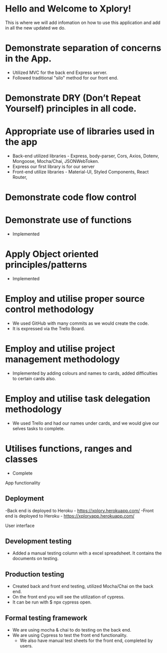 # Hello and Welcome to Xplory!
This is where we will add infomation on how to use this application and add in all the new updated we do.

# Demonstrate separation of concerns in the App.
- Utilized MVC for the back end Express server.
- Followed traditional "silo" method for  our front end.

# Demonstrate DRY (Don’t Repeat Yourself) principles in all code.

# Appropriate use of libraries used in the app
- Back-end utilized libraries - Express, body-parser, Cors, Axios, Dotenv, Mongoose, Mocha/Chai, JSONWebToken.
- Express our first library is for our server
- Front-end utilize libraries - Material-UI, Styled Components, React Router, 

# Demonstrate code flow control

# Demonstrate use of functions
- Implemented

# Apply Object oriented principles/patterns
- Implemented

# Employ and utilise proper source control methodology
- We used GitHub with many commits as we would create the code.
- It is expressed via the Trello Board.

# Employ and utilise project management methodology
- Implemented by adding colours and names to cards, added difficulties to certain cards also.

# Employ and utilise task delegation methodology
- We used Trello and had our names under cards, and we would give our selves tasks to complete.

# Utilises functions, ranges and classes
- Complete

App functionality

## Deployment
-Back end is deployed to Heroku - https://xplory.herokuapp.com/
-Front end is deployed to Heroku - https://xploryapp.herokuapp.com/

User interface

## Development testing
- Added a manual testing column with a excel spreadsheet. It contains the documents on testing.

## Production testing
- Created back and front end testing, utilized Mocha/Chai on the back end.
- On the front end you will see the utilization of cypress.
- It can be run with $ npx cypress open.

## Formal testing framework
- We are using mocha & chai to do testing on the back end.
- We are using Cypress to test the front end functionality.
  - We also have manual test sheets for the front end, completed by users. 


